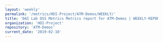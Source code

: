```yaml
---
layout: 'weekly'
permalink: '/metrics/HDI-Project/ATM-Demos/WEEKLY/'
title: 'DAI Lab OSS Metrics Metrics report for ATM-Demos | WEEKLY-REPORT-2019-02-10'
organization: 'HDI-Project'
repository: 'ATM-Demos'
current_date: '2019-02-10'
---
```

